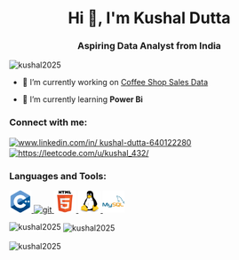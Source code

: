 <h1 align="center">Hi 👋, I'm Kushal Dutta</h1>
<h3 align="center">Aspiring Data Analyst from India</h3>

<p align="left"> <img src="https://komarev.com/ghpvc/?username=kushal2025&label=Profile%20views&color=0e75b6&style=flat" alt="kushal2025" /> </p>

- 🔭 I’m currently working on [Coffee Shop Sales Data](https://github.com/Kushal2025/Coffe-Shop-Sales)

- 🌱 I’m currently learning **Power Bi**

<h3 align="left">Connect with me:</h3>
<p align="left">
<a href="https://linkedin.com/in/www.linkedin.com/in/ kushal-dutta-640122280" target="blank"><img align="center" src="https://raw.githubusercontent.com/rahuldkjain/github-profile-readme-generator/master/src/images/icons/Social/linked-in-alt.svg" alt="www.linkedin.com/in/ kushal-dutta-640122280" height="30" width="40" /></a>
<a href="https://www.leetcode.com/https://leetcode.com/u/kushal_432/" target="blank"><img align="center" src="https://raw.githubusercontent.com/rahuldkjain/github-profile-readme-generator/master/src/images/icons/Social/leet-code.svg" alt="https://leetcode.com/u/kushal_432/" height="30" width="40" /></a>
</p>

<h3 align="left">Languages and Tools:</h3>
<p align="left"> <a href="https://www.w3schools.com/cpp/" target="_blank" rel="noreferrer"> <img src="https://raw.githubusercontent.com/devicons/devicon/master/icons/cplusplus/cplusplus-original.svg" alt="cplusplus" width="40" height="40"/> </a> <a href="https://git-scm.com/" target="_blank" rel="noreferrer"> <img src="https://www.vectorlogo.zone/logos/git-scm/git-scm-icon.svg" alt="git" width="40" height="40"/> </a> <a href="https://www.w3.org/html/" target="_blank" rel="noreferrer"> <img src="https://raw.githubusercontent.com/devicons/devicon/master/icons/html5/html5-original-wordmark.svg" alt="html5" width="40" height="40"/> </a> <a href="https://www.linux.org/" target="_blank" rel="noreferrer"> <img src="https://raw.githubusercontent.com/devicons/devicon/master/icons/linux/linux-original.svg" alt="linux" width="40" height="40"/> </a> <a href="https://www.mysql.com/" target="_blank" rel="noreferrer"> <img src="https://raw.githubusercontent.com/devicons/devicon/master/icons/mysql/mysql-original-wordmark.svg" alt="mysql" width="40" height="40"/> </a> </p>

<p><img align="left" src="https://github-readme-stats.vercel.app/api/top-langs?username=kushal2025&show_icons=true&locale=en&layout=compact" alt="kushal2025" /></p>

<p>&nbsp;<img align="center" src="https://github-readme-stats.vercel.app/api?username=kushal2025&show_icons=true&locale=en" alt="kushal2025" /></p>

<p><img align="center" src="https://github-readme-streak-stats.herokuapp.com/?user=kushal2025&" alt="kushal2025" /></p>
